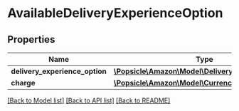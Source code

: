 # AvailableDeliveryExperienceOption

## Properties
Name | Type | Description | Notes
------------ | ------------- | ------------- | -------------
**delivery_experience_option** | [**\Popsicle\Amazon\Model\DeliveryExperienceOption**](DeliveryExperienceOption.md) |  | 
**charge** | [**\Popsicle\Amazon\Model\CurrencyAmount**](CurrencyAmount.md) |  | 

[[Back to Model list]](../../README.md#documentation-for-models) [[Back to API list]](../../README.md#documentation-for-api-endpoints) [[Back to README]](../../README.md)

